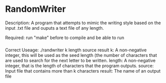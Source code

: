 # RandomWriter

Description:
A program that attempts to mimic the writing style based on the input .txt file and ouputs a text file of any length.

Required: run "make" before to compile and be able to run
###
Correct Useage: ./randwriter k length source result
		k: A non-negative integer, this will be used as the seed length (the number of characters that are used to search for the next letter to be written.
	  length: A non-negative integer, that is the length of characters that the program outputs.
		source: Input file that contains more than k characters
		result: The name of an output file
###
